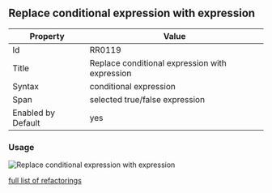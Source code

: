 ## Replace conditional expression with expression

Property | Value
--- | ---
Id|RR0119
Title|Replace conditional expression with expression
Syntax|conditional expression
Span|selected true/false expression
Enabled by Default|yes

### Usage

![Replace conditional expression with expression](../../images/refactorings/ReplaceConditionalExpressionWithExpression.png)

[full list of refactorings](Refactorings.md)
